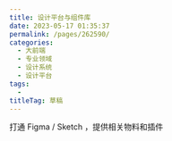 ```yaml
---
title: 设计平台与组件库
date: 2023-05-17 01:35:37
permalink: /pages/262590/
categories: 
  - 大前端
  - 专业领域
  - 设计系统
  - 设计平台
tags: 
  - 
titleTag: 草稿
---
```

打通 Figma / Sketch ，提供相关物料和插件